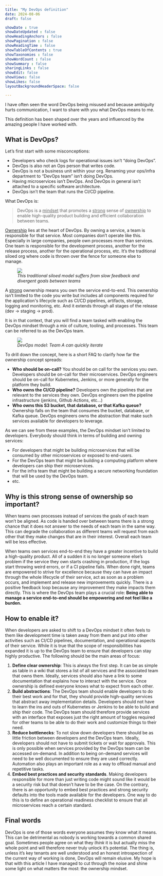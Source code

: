 ```yaml
---
title: "My DevOps definition"
date: 2024-08-06
draft: false

showDate : true
showDateUpdated : false
showHeadingAnchors : false
showPagination : false
showReadingTime : false
showTableOfContents : true
showTaxonomies : false 
showWordCount : false
showSummary : false
sharingLinks : false
showEdit: false
showViews: false
showLikes: false
layoutBackgroundHeaderSpace: false

---
```


I have often seen the word DevOps being misused and because ambiguity hurts communication, I want to share with you what DevOps means to me.  

This definition has been shaped over the years and influenced by the amazing people I have worked with.

## What is DevOps?

Let’s first start with some misconceptions:

- Developers who check logs for operational issues isn’t “doing DevOps”.
- DevOps is also not an Ops person that writes code.
- DevOps is not a business unit within your org. Renaming your ops/infra department to “DevOps team” isn’t doing DevOps.
- Having microservices isn’t DevOps. And DevOps in general isn’t attached to a specific software architecture.
- DevOps isn’t the team that runs the CI/CD pipeline.

What DevOps is:

> DevOps is a <u>mindset</u> that promotes a <u>strong</u> sense of <u>ownership</u> to enable high-quality product building 
and efficient collaboration between teams.

<u>Ownership</u> lies at the heart of DevOps. By owning a service, a team is responsible for that service. Most companies don’t operate like this. Especially in large companies, 
people own processes more than services. One team is responsible for the development process, another for the 
release process, another for the operational process, etc. It’s the traditional siloed org where code is thrown over the fence for someone else to manage. 

<figure class="flex flex-col items-center image">
  <img class="rounded-md" src="/posts/my-devops-definition/images/no-devops.png" />
  <figcaption class="mx-2">
    <em>This traditional siloed model suffers from slow feedback and divergent goals between teams</em>
  </figcaption>
</figure>

A <u>strong</u> 
ownership means you own the service end-to-end. This ownership isn’t limited to the code you write but includes 
all components required for the application's lifecycle such as CI/CD pipelines, artifacts, storage, logging and 
monitoring, etc. And it extends through all stages of the release (dev → staging → prod).

It is in that 
context, that you will find a team tasked with enabling the DevOps mindset through a mix of culture, tooling, 
and processes. This team can be referred to as the DevOps team.

<figure class="flex flex-col items-center image">
  <img class="rounded-md" src="/posts/my-devops-definition/images/devops-diagram.png" />
  <figcaption class="mx-2">
    <em>DevOps model: Team A can quickly iterate</em>
  </figcaption>
</figure>

To drill down the concept, here is a short FAQ to clarify how far the ownership concept spreads:

- <b>Who should be on-call?</b> You should be on call for the services you own. Developers should be on-call for their 
microservices. DevOps engineers should be on-call for Kubernetes, Jenkins, or more generally for the platform they build.
- <b>Who owns the CI/CD pipeline?</b> Developers own the pipelines that are relevant to the services they own. 
DevOps engineers own the pipeline infrastructure (jenkins, Github Actions, etc…)
- <b>Who owns this S3 bucket, that database, or that Kafka queue?</b> Ownership falls on the team that consumes the bucket, 
database, or Kafka queue. DevOps engineers owns the abstraction that make such services available for developers to leverage.

As we can see from these examples, the DevOps mindset isn’t limited to developers. 
Everybody should think in terms of building and owning services:

- For developers that might be building microservices that will be consumed by other microservices or exposed to end-users.
- For the DevOps team that might be building a computing platform where developers can ship their microservices.
- For the infra team that might be building a secure networking foundation that will be used by the DevOps team.
- etc.

## Why is this strong sense of ownership so important?

When teams own processes instead of services the goals of each team won’t be aligned. As code is handed over between teams there is a 
strong chance that it does not answer to the needs of each team in the same way. This can degrade the collaboration 
as different teams will request from each other that they make changes that are in their interest. Overall each team 
will be less effective.

When teams own services end-to-end they have a greater incentive to build a high-quality product. All of a sudden 
it is no longer someone else’s problem if the service they own starts crashing in production, if the logs start 
throwing weird errors, or if a CI pipeline fails. When done right, teams are empowered to strive for excellence because 
they can have an impact through the whole lifecycle of their service, act as soon as a problem occurs, and implement 
and release new improvements quickly. There is a positive feedback loop because any improvement they make impacts them 
directly. This is where the DevOps team plays a crucial role: <b>Being able to manage a service end-to-end should be empowering 
and not feel like a burden.</b>

## How to enable it?

When developers are asked to shift to a DevOps mindset it often feels to them like development time is taken away from 
them and put into other activities such as CI/CD pipelines, documentation, and operational aspects of their service. While 
it is true that the scope of responsibilities has expanded it is up to the DevOps team to ensure that developers can stay 
highly productive. The following should be the main areas of focus:

1. **Define clear ownership**: This is always the first step. It can be as simple as table in a wiki that stores a list of 
all services and the associated team that owns them. Ideally, services should also have a link to some documentation 
that explains how to interact with the service. Once ownership is defined everyone knows what to expect from each other.
2. **Build abstractions**: The DevOps team should enable developers to do their best work and for that, they should provide 
high-quality services that abstract away implementation details. Developers should not have to learn the ins and outs of 
Kubernetes or Jenkins to be able to build and ship their code. The DevOps team should therefore provide services with an 
interface that exposes just the right amount of toggles required for other teams to be able to do their work and customize 
things to their need.
3. **Reduce bottlenecks**: To not slow down developers there should be as little friction between developers and the DevOps 
team. Ideally, developers should not have to submit tickets or wait for approvals. This is only possible when services provided 
by the DevOps team can be accessed on-demand. In addition to being on-demand services will need to be well documented to ensure 
they are used correctly. Automation also plays an important role as a way to offload manual and repetitive tasks.
4. **Embed best practices and security standards**. Making developers responsible for more than just writing code might sound 
like it would be a security risk but that doesn’t have to be the case. On the contrary, there is an opportunity to embed best 
practices and strong security defaults into the tools made available for the developers. One way to do this is to define an operational 
readiness checklist to ensure that all microservices reach a certain standard.

## Final words

DevOps is one of those words everyone assumes they know what it means. This can be detrimental as nobody is working towards 
a common shared goal. Sometimes people agree on what they <em>think</em> it is but actually miss the whole point and will 
therefore never truly unlock it’s potential. The thing is, unless it’s key tenants are well understood 
and an honest introspection of the current way of working is done, DevOps will remain elusive. My hope is that with 
this article I have managed to cut through the noise and shine some light on what matters the most: the ownership mindset.